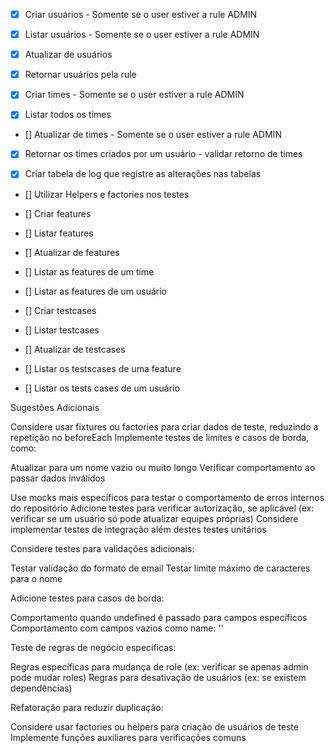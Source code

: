 - [x] Criar usuários - Somente se o user estiver a rule ADMIN
- [x] Listar usuários - Somente se o user estiver a rule ADMIN
- [x] Atualizar de usuários
- [x] Retornar usuários pela rule

- [x] Criar times - Somente se o user estiver a rule ADMIN
- [x] Listar todos os times
- [] Atualizar de times - Somente se o user estiver a rule ADMIN
- [x] Retornar os times criados por um usuário - validar retorno de times

- [X] Criar tabela de log que registre as alterações nas tabelas

- [] Utilizar Helpers e factories nos testes

- [] Criar features
- [] Listar features
- [] Atualizar de features
- [] Listar as features de um time
- [] Listar as features de um usuário


- [] Criar testcases
- [] Listar testcases
- [] Atualizar de testcases
- [] Listar os testscases de uma feature
- [] Listar os tests cases de um usuário



Sugestões Adicionais

Considere usar fixtures ou factories para criar dados de teste, reduzindo a repetição no beforeEach
Implemente testes de limites e casos de borda, como:

Atualizar para um nome vazio ou muito longo
Verificar comportamento ao passar dados inválidos


Use mocks mais específicos para testar o comportamento de erros internos do repositório
Adicione testes para verificar autorização, se aplicável (ex: verificar se um usuário só pode atualizar equipes próprias)
Considere implementar testes de integração além destes testes unitários

Considere testes para validações adicionais:

Testar validação do formato de email
Testar limite máximo de caracteres para o nome


Adicione testes para casos de borda:

Comportamento quando undefined é passado para campos específicos
Comportamento com campos vazios como name: ''


Teste de regras de negócio específicas:

Regras específicas para mudança de role (ex: verificar se apenas admin pode mudar roles)
Regras para desativação de usuários (ex: se existem dependências)


Refatoração para reduzir duplicação:

Considere usar factories ou helpers para criação de usuários de teste
Implemente funções auxiliares para verificações comuns

